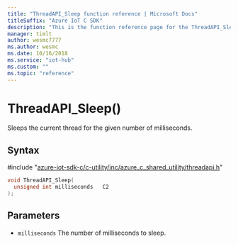 ```yaml
---                             
title: "ThreadAPI_Sleep function reference | Microsoft Docs" 
titleSuffix: "Azure IoT C SDK"            
description: "This is the function reference page for the ThreadAPI_Sleep() function in the Azure IoT C SDK. This SDK is used with Azure IoT Hub and Azure IoT Hub Device Provisioning Service"            
manager: timlt                 
author: wesmc7777              
ms.author: wesmc               
ms.date: 10/16/2018                    
ms.service: "iot-hub"             
ms.custom: ""                
ms.topic: "reference"        
---                            
```


# ThreadAPI_Sleep()

Sleeps the current thread for the given number of milliseconds.

## Syntax

\#include "[azure-iot-sdk-c/c-utility/inc/azure_c_shared_utility/threadapi.h](../threadapi-h.md)"  
```C
void ThreadAPI_Sleep(
  unsigned int milliseconds   C2
);
```

## Parameters
* `milliseconds` The number of milliseconds to sleep.

